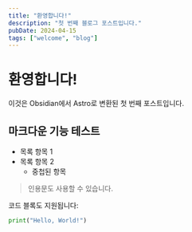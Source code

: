 ```yaml
---
title: "환영합니다!"
description: "첫 번째 블로그 포스트입니다."
pubDate: 2024-04-15
tags: ["welcome", "blog"]
---
```


# 환영합니다!

이것은 Obsidian에서 Astro로 변환된 첫 번째 포스트입니다.

## 마크다운 기능 테스트

- 목록 항목 1
- 목록 항목 2
  - 중첩된 항목

> 인용문도 사용할 수 있습니다.

코드 블록도 지원됩니다:

```python
print("Hello, World!")
``` 